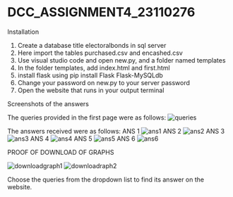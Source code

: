 # DCC_ASSIGNMENT4_23110276

Installation

1. Create a database title electoralbonds in sql server
2. Here import the tables purchased.csv and encashed.csv
3. Use visual studio code and open new.py, and a folder named templates
4. In the folder templates, add index.html and first.html
5. install flask using pip install Flask Flask-MySQLdb
6. Change your password on new.py to your server password
7. Open the website that runs in your output terminal

Screenshots of the answers

The queries provided in the first page were as follows:
![queries](https://github.com/RISHH77/DCC_ASSIGNMENT4_23110276/assets/166919617/9912c0b6-8d31-464b-be1c-f98d6f825215)

The answers received were as follows:
ANS 1
![ans1](https://github.com/RISHH77/DCC_ASSIGNMENT4_23110276/assets/166919617/81e7820a-4e01-4e60-ad4a-62557049e8d6)
ANS 2
![ans2](https://github.com/RISHH77/DCC_ASSIGNMENT4_23110276/assets/166919617/3daafd04-b523-4522-80e7-1433e97a1e16)
ANS 3
![ans3](https://github.com/RISHH77/DCC_ASSIGNMENT4_23110276/assets/166919617/239df59b-103d-42bb-b5d1-47c54ceebe09)
ANS 4
![ans4](https://github.com/RISHH77/DCC_ASSIGNMENT4_23110276/assets/166919617/79d00871-79f4-4f56-a81c-33865c6f4c59)
ANS 5
![ans5](https://github.com/RISHH77/DCC_ASSIGNMENT4_23110276/assets/166919617/9266da63-0abb-4df4-a2b9-4dcf4f6b5a75)
ANS 6
![ans6](https://github.com/RISHH77/DCC_ASSIGNMENT4_23110276/assets/166919617/c9e14373-9140-4974-80e5-6bdcb0fffef0)

PROOF OF DOWNLOAD OF GRAPHS

![downloadgraph1](https://github.com/RISHH77/DCC_ASSIGNMENT4_23110276/assets/166919617/78edded8-9232-41a1-b4cc-ab4a778a5970)
![downloadraph2](https://github.com/RISHH77/DCC_ASSIGNMENT4_23110276/assets/166919617/b32dc4fd-3ee7-4412-822f-b1025fef7e9e)

Choose the queries from the dropdown list to find its answer on the website. 
